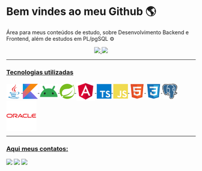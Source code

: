 # Bem vindes ao meu Github :earth_americas:

Área para meus conteúdos de estudo, sobre Desenvolvimento Backend e Frontend, além de estudos em PL/pgSQL :gear:

<div align="center">
  <a href="https://github.com/harrissondutra">
  <img height="180em" src="https://github-readme-stats.vercel.app/api?username=harrissondutra&show_icons=true&theme=radical&locale=pt-br&include_all_commits=true&count_private=true"/>
  <img height="180em" src="https://github-readme-stats.vercel.app/api/top-langs/?username=harrissondutra&layout=compact&langs_count=10&theme=radical&locale=pt-br"/>
</div>

<hr>

### Tecnologias utilizadas   
<div style="display: inline_block">
   <img align="center" alt="Java" height="40" width="40" src=".img/java_original_logo_icon_146458.png">
   <img align="center" alt="Kotlin" height="40" width="40" src=".img/kotlin_icon.png">
   <img align="center" alt="Android" height="40" width="50" src=".img/android.png">
   <img align="center" alt="Spring" height="40" width="40" src="https://github.com/harrissondutra/harrissondutra/blob/main/.img/logo-spring.png">
   <img align="center" alt="Angular" height="50" width="50" src="https://github.com/harrissondutra/harrissondutra/blob/main/.img/file_type_angular_icon_130754.png">
   <img align="center" alt="Typescript" height="40" width="40" src="https://raw.githubusercontent.com/devicons/devicon/master/icons/typescript/typescript-plain.svg">
   <img align="center" alt="JavaScript" height="40" width="40" src="https://raw.githubusercontent.com/devicons/devicon/master/icons/javascript/javascript-plain.svg">
   <img align="center" alt="HTML" height="40" width="40" src="https://raw.githubusercontent.com/devicons/devicon/master/icons/html5/html5-original.svg">
   <img align="center" alt="CSS" height="40" width="40" src="https://raw.githubusercontent.com/devicons/devicon/master/icons/css3/css3-original.svg">
   <img align="center" alt="Postgres" height="40" width="40" src="https://github.com/harrissondutra/harrissondutra/blob/main/.img/postgresql_logo_icon_170835.png">
   <img align="center" alt="Oracle" height="80" width="80" src="https://github.com/harrissondutra/harrissondutra/blob/main/.img/oracle_original_logo_icon_146401.png">
</div>

<hr>

### Aqui meus contatos: 
<div>
  <a href = "https://tinyurl.com/harrissondutra"><img src="https://img.shields.io/badge/WhatsApp-25D366?style=for-the-badge&logo=whatsapp&logoColor=white" target="_blank"></a>
  <a href="https://www.linkedin.com/in/harrissondutra" target="_blank"><img src="https://img.shields.io/badge/-LinkedIn-%230077B5?style=for-the-badge&logo=linkedin&logoColor=white" target="_blank"></a> 
  <a href = "mailto:harrissondutra@gmail.com"><img src="https://img.shields.io/badge/Gmail-D14836?style=for-the-badge&logo=gmail&logoColor=white" target="_blank"></a>
</div>

  </div>


